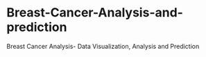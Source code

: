 # Breast-Cancer-Analysis-and-prediction
Breast Cancer Analysis- Data Visualization, Analysis and Prediction
